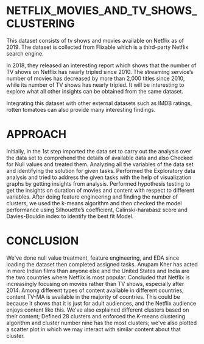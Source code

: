 # NETFLIX_MOVIES_AND_TV_SHOWS_CLUSTERING
This dataset consists of tv shows and movies available on Netflix as of 2019. The dataset is collected from Flixable which is a third-party Netflix search engine.

In 2018, they released an interesting report which shows that the number of TV shows on Netflix has nearly tripled since 2010. The streaming service’s number of movies has decreased by more than 2,000 titles since 2010, while its number of TV shows has nearly tripled. It will be interesting to explore what all other insights can be obtained from the same dataset.

Integrating this dataset with other external datasets such as IMDB ratings, rotten tomatoes can also provide many interesting findings.



# APPROACH
Initially, in the 1st step imported the data set to carry out the analysis over the data set to comprehend the details of available data and also Checked for Null values and treated them.
Analyzing all the variables of the data set and identifying the solution for given tasks.
Performed the Exploratory data analysis and tried to address the given tasks with the help of visualization graphs by getting insights from analysis.
Performed hypothesis testing to get the insights on duration of movies and content with respect to different variables.
After doing feature engineering and finding the number of clusters, we used the k-means algorithm and then checked the model performance using Silhouette’s coefficient, Calinski-harabasz score and Davies-Bouldin index to identify the best fit Model.


# CONCLUSION
We've done null value treatment, feature engineering, and EDA since loading the dataset then completed assigned tasks.
Anupam Kher has acted in more Indian films than anyone else and the United States and India are the two countries where Netflix is most popular.
Concluded that Netflix is increasingly focusing on movies rather than TV shows, especially after 2014.
Among different types of content available in different countries, content TV-MA is available in the majority of countries. This could be because it shows that it is just for adult audiences, and the Netflix audience enjoys content like this.
We've also explained different clusters based on their content; Defined 28 clusters and enforced the K-means clustering algorithm and cluster number nine has the most clusters; we've also plotted a scatter plot in which we may interact with similar content about that cluster.
